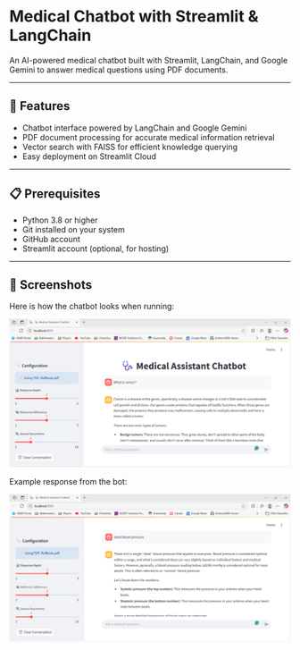# Medical Chatbot with Streamlit & LangChain

An AI-powered medical chatbot built with Streamlit, LangChain, and Google Gemini to answer medical questions using PDF documents.

---

## 🚀 Features

- Chatbot interface powered by LangChain and Google Gemini
- PDF document processing for accurate medical information retrieval
- Vector search with FAISS for efficient knowledge querying
- Easy deployment on Streamlit Cloud

---

## 📋 Prerequisites

- Python 3.8 or higher
- Git installed on your system
- GitHub account
- Streamlit account (optional, for hosting)

---

## 📸 Screenshots

Here is how the chatbot looks when running:

![Chatbot UI](images/screenshot1.png)

Example response from the bot:

![Chatbot response](images/screenshot2.png)
